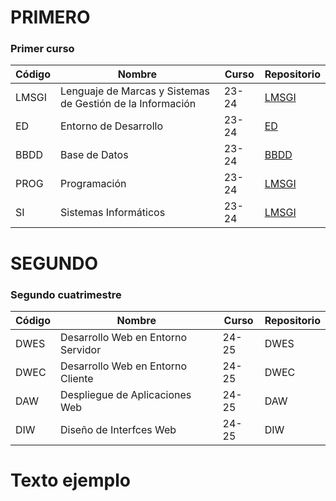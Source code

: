 # PRIMERO
### Primer curso

Código | Nombre | Curso | Repositorio |
-- | - | - | - |
LMSGI | Lenguaje de Marcas y Sistemas de Gestión de la Información | 23-24 | [LMSGI](https://github.com/JoseDanielRomanSantana/LMSGI)
ED | Entorno de Desarrollo | 23-24 | [ED](https://github.com/JoseDanielRomanSantana/ED)
BBDD | Base de Datos | 23-24 | [BBDD](https://github.com/JoseDanielRomanSantana/BBDD)
PROG | Programación | 23-24 | [LMSGI](https://github.com/JoseDanielRomanSantana/PROG)
SI | Sistemas Informáticos | 23-24 | [LMSGI](https://github.com/JoseDanielRomanSantana/SI)

# SEGUNDO
### Segundo cuatrimestre

Código | Nombre | Curso | Repositorio |
-- | - | - | - |
DWES | Desarrollo Web en Entorno Servidor | 24-25 | DWES
DWEC | Desarrollo Web en Entorno Cliente | 24-25 | DWEC
DAW | Despliegue de Aplicaciones Web | 24-25 | DAW
DIW | Diseño de Interfces Web | 24-25 | DIW

# Texto ejemplo